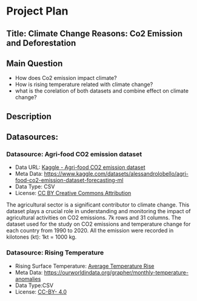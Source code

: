 # Project Plan

## Title: Climate Change Reasons: Co2 Emission and Deforestation

## Main Question

* How does Co2 emission impact climate?
* How is rising temperature related with climate change?
* what is the corelation of both datasets and combine effect on climate change?

## Description

<!-- will update later-->

## Datasources: 

### Datasource: Agri-food CO2 emission dataset
* Data URL: [Kaggle - Agri-food CO2 emission dataset]( https://www.kaggle.com/datasets/alessandrolobello/agri-food-co2-emission-dataset-forecasting-ml )
* Meta Data: https://www.kaggle.com/datasets/alessandrolobello/agri-food-co2-emission-dataset-forecasting-ml
* Data Type: CSV
* License: [CC BY Creative Commons Attribution]( https://creativecommons.org/publicdomain/zero/1.0/ )

The agricultural sector is a significant contributor to climate change. This dataset plays a crucial role in understanding and monitoring the impact of agricultural activities on CO2 emissions. 7k rows and 31 columns. The dataset used for the study on CO2 emissions and temperature change for each country from 1990 to 2020. All the emission were recorded in kilotones (kt): 1kt = 1000 kg.


### Datasource: Rising Temperature
* Rising Surface Temperature: [Average Temperature Rise](https://ourworldindata.org/grapher/average-monthly-surface-temperature?tab=table)
* Meta Data: https://ourworldindata.org/grapher/monthly-temperature-anomalies
* Data Type:CSV
* License: [CC-BY- 4.0]( https://creativecommons.org/licenses/by/4.0/ )


